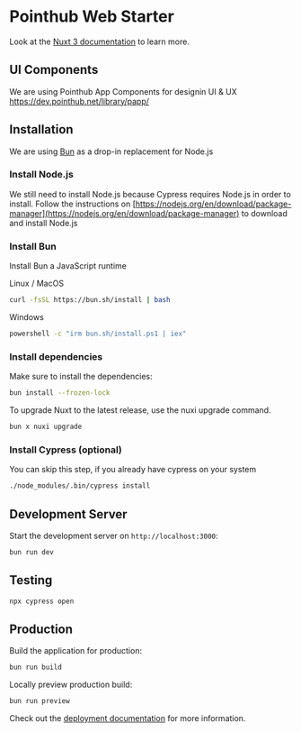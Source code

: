 # Pointhub Web Starter

Look at the [Nuxt 3 documentation](https://nuxt.com/docs/getting-started/introduction) to learn more.

## UI Components

We are using Pointhub App Components for designin UI & UX https://dev.pointhub.net/library/papp/

## Installation

We are using [Bun](https://dev.pointhub.net/guide/introduction/bun) as a drop-in replacement for Node.js

### Install Node.js

We still need to install Node.js because Cypress requires Node.js in order to install. Follow the instructions on [https://nodejs.org/en/download/package-manager](https://nodejs.org/en/download/package-manager) to download and install Node.js

### Install Bun

Install Bun a JavaScript runtime

Linux / MacOS

```bash
curl -fsSL https://bun.sh/install | bash
```

Windows

```bash
powershell -c "irm bun.sh/install.ps1 | iex"
```

### Install dependencies

Make sure to install the dependencies:

```bash
bun install --frozen-lock
```

To upgrade Nuxt to the latest release, use the nuxi upgrade command.

```bash
bun x nuxi upgrade
```

### Install Cypress (optional)

You can skip this step, if you already have cypress on your system

```sh
./node_modules/.bin/cypress install
```

## Development Server

Start the development server on `http://localhost:3000`:

```bash
bun run dev
```

## Testing

```bash
npx cypress open
```

## Production

Build the application for production:

```bash
bun run build
```

Locally preview production build:

```bash
bun run preview
```

Check out the [deployment documentation](https://nuxt.com/docs/getting-started/deployment) for more information.
